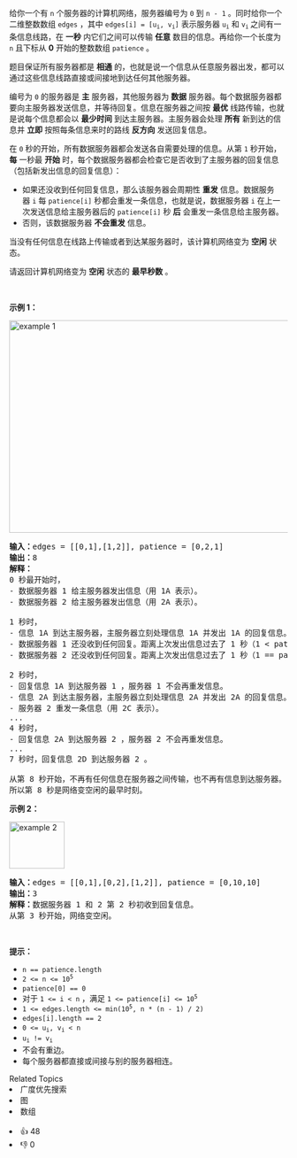 <p>给你一个有 <code>n</code>&nbsp;个服务器的计算机网络，服务器编号为&nbsp;<code>0</code>&nbsp;到&nbsp;<code>n - 1</code>&nbsp;。同时给你一个二维整数数组&nbsp;<code>edges</code>&nbsp;，其中&nbsp;<code>edges[i] = [u<sub>i</sub>, v<sub>i</sub>]</code>&nbsp;表示服务器&nbsp;<code>u<sub>i</sub></code> 和&nbsp;<code>v<sub>i</sub></code><sub>&nbsp;</sub>之间有一条信息线路，在&nbsp;<strong>一秒</strong>&nbsp;内它们之间可以传输&nbsp;<strong>任意</strong>&nbsp;数目的信息。再给你一个长度为 <code>n</code>&nbsp;且下标从&nbsp;<strong>0</strong>&nbsp;开始的整数数组&nbsp;<code>patience</code>&nbsp;。</p>

<p>题目保证所有服务器都是 <b>相通</b>&nbsp;的，也就是说一个信息从任意服务器出发，都可以通过这些信息线路直接或间接地到达任何其他服务器。</p>

<p>编号为 <code>0</code>&nbsp;的服务器是 <strong>主</strong>&nbsp;服务器，其他服务器为 <strong>数据</strong>&nbsp;服务器。每个数据服务器都要向主服务器发送信息，并等待回复。信息在服务器之间按 <strong>最优</strong>&nbsp;线路传输，也就是说每个信息都会以 <strong>最少时间</strong>&nbsp;到达主服务器。主服务器会处理 <strong>所有</strong>&nbsp;新到达的信息并 <strong>立即</strong>&nbsp;按照每条信息来时的路线 <strong>反方向</strong> 发送回复信息。</p>

<p>在 <code>0</code>&nbsp;秒的开始，所有数据服务器都会发送各自需要处理的信息。从第 <code>1</code>&nbsp;秒开始，<strong>每</strong>&nbsp;一秒最 <strong>开始</strong>&nbsp;时，每个数据服务器都会检查它是否收到了主服务器的回复信息（包括新发出信息的回复信息）：</p>

<ul>
	<li>如果还没收到任何回复信息，那么该服务器会周期性&nbsp;<strong>重发</strong>&nbsp;信息。数据服务器&nbsp;<code>i</code>&nbsp;每&nbsp;<code>patience[i]</code>&nbsp;秒都会重发一条信息，也就是说，数据服务器&nbsp;<code>i</code>&nbsp;在上一次发送信息给主服务器后的 <code>patience[i]</code>&nbsp;秒 <strong>后</strong>&nbsp;会重发一条信息给主服务器。</li>
	<li>否则，该数据服务器&nbsp;<strong>不会重发</strong>&nbsp;信息。</li>
</ul>

<p>当没有任何信息在线路上传输或者到达某服务器时，该计算机网络变为 <strong>空闲</strong>&nbsp;状态。</p>

<p>请返回计算机网络变为 <strong>空闲</strong>&nbsp;状态的&nbsp;<strong>最早秒数</strong>&nbsp;。</p>

<p>&nbsp;</p>

<p><strong>示例 1：</strong></p>

<p><img alt="example 1" src="https://assets.leetcode.com/uploads/2021/09/22/quiet-place-example1.png" style="width: 750px; height: 384px;"></p>

<pre><b>输入：</b>edges = [[0,1],[1,2]], patience = [0,2,1]
<b>输出：</b>8
<strong>解释：</strong>
0 秒最开始时，
- 数据服务器 1 给主服务器发出信息（用 1A 表示）。
- 数据服务器 2 给主服务器发出信息（用 2A 表示）。

1 秒时，
- 信息 1A 到达主服务器，主服务器立刻处理信息 1A 并发出 1A 的回复信息。
- 数据服务器 1 还没收到任何回复。距离上次发出信息过去了 1 秒（1 &lt; patience[1] = 2），所以不会重发信息。
- 数据服务器 2 还没收到任何回复。距离上次发出信息过去了 1 秒（1 == patience[2] = 1），所以它重发一条信息（用 2B 表示）。

2 秒时，
- 回复信息 1A 到达服务器 1 ，服务器 1 不会再重发信息。
- 信息 2A 到达主服务器，主服务器立刻处理信息 2A 并发出 2A 的回复信息。
- 服务器 2 重发一条信息（用 2C 表示）。
...
4 秒时，
- 回复信息 2A 到达服务器 2 ，服务器 2 不会再重发信息。
...
7 秒时，回复信息 2D 到达服务器 2 。

从第 8 秒开始，不再有任何信息在服务器之间传输，也不再有信息到达服务器。
所以第 8 秒是网络变空闲的最早时刻。
</pre>

<p><strong>示例 2：</strong></p>

<p><img alt="example 2" src="https://assets.leetcode.com/uploads/2021/09/04/network_a_quiet_place_2.png" style="width: 100px; height: 85px;"></p>

<pre><b>输入：</b>edges = [[0,1],[0,2],[1,2]], patience = [0,10,10]
<b>输出：</b>3
<b>解释：</b>数据服务器 1 和 2 第 2 秒初收到回复信息。
从第 3 秒开始，网络变空闲。
</pre>

<p>&nbsp;</p>

<p><strong>提示：</strong></p>

<ul>
	<li><code>n == patience.length</code></li>
	<li><code>2 &lt;= n &lt;= 10<sup>5</sup></code></li>
	<li><code>patience[0] == 0</code></li>
	<li>对于&nbsp;<code>1 &lt;= i &lt; n</code> ，满足&nbsp;<code>1 &lt;= patience[i] &lt;= 10<sup>5</sup></code></li>
	<li><code>1 &lt;= edges.length &lt;= min(10<sup>5</sup>, n * (n - 1) / 2)</code></li>
	<li><code>edges[i].length == 2</code></li>
	<li><code>0 &lt;= u<sub>i</sub>, v<sub>i</sub> &lt; n</code></li>
	<li><code>u<sub>i</sub> != v<sub>i</sub></code></li>
	<li>不会有重边。</li>
	<li>每个服务器都直接或间接与别的服务器相连。</li>
</ul>
<div><div>Related Topics</div><div><li>广度优先搜索</li><li>图</li><li>数组</li></div></div><br><div><li>👍 48</li><li>👎 0</li></div>